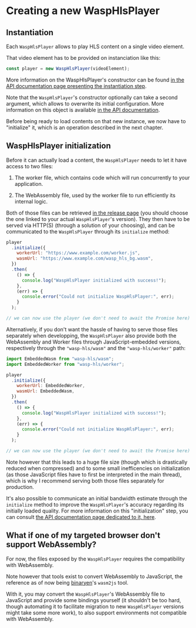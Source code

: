 # Creating a new WaspHlsPlayer

## Instantiation

Each `WaspHlsPlayer` allows to play HLS content on a single video element.

That video element has to be provided on instanciation like this:

```js
const player = new WaspHlsPlayer(videoElement);
```

More information on the WaspHlsPlayer's constructor can be found [in the
API documentation page presenting the instantiation step](../API/Instantiation.md).

Note that the `WaspHlsPlayer`'s constructor optionally can take a second
argument, which allows to overwrite its initial configuration.
More information on this object is available [in the API
documentation](../API/Configuration_Object.md).

Before being ready to load contents on that new instance, we now have to
"initialize" it, which is an operation described in the next chapter.

## WaspHlsPlayer initialization

Before it can actually load a content, the `WaspHlsPlayer` needs to let it have
access to two files:

1. The worker file, which contains code which will run concurrently to your
   application.

2. The WebAssembly file, used by the worker file to run efficiently its
   internal logic.

Both of those files can be retrieved [in the release page](https://github.com/peaBerberian/wasp-hls/releases)
(you should choose the one linked to your actual `WaspHlsPlayer`'s version).
They then have to be served via HTTP(S) (through a solution of your choosing),
and can be communicated to the `WaspHlsPlayer` through its `initialize` method:

```js
player
  .initialize({
    workerUrl: "https://www.example.com/worker.js",
    wasmUrl: "https://www.example.com/wasp_hls_bg.wasm",
  })
  .then(
    () => {
      console.log("WaspHlsPlayer initialized with success!");
    },
    (err) => {
      console.error("Could not initialize WaspHlsPlayer:", err);
    }
  );

// we can now use the player (we don't need to await the Promise here)
```

Alternatively, if you don't want the hassle of having to serve those files
separately when developping, the `WaspHlsPlayer` also provide both the
WebAssembly and Worker files through JavaScript-embedded versions, respectively
through the `"wasp-hls/wasm"` and the `"wasp-hls/worker"` path:

```js
import EmbeddedWasm from "wasp-hls/wasm";
import EmbeddedWorker from "wasp-hls/worker";

player
  .initialize({
    workerUrl: EmbeddedWorker,
    wasmUrl: EmbeddedWasm,
  })
  .then(
    () => {
      console.log("WaspHlsPlayer initialized with success!");
    },
    (err) => {
      console.error("Could not initialize WaspHlsPlayer:", err);
    }
  );

// we can now use the player (we don't need to await the Promise here)
```

Note however that this leads to a huge file size (though which is drastically
reduced when compressed) and to some small inefficencies on initialization (as
those JavaScript files have to first be interpreted in the main thread), which
is why I recommend serving both those files separately for production.

It's also possible to communicate an initial bandwidth estimate through the
`initialize` method to improve the `WaspHlsPlayer`'s accuracy regarding its
initially loaded quality.
For more information on this "initialization" step, you can consult [the API
documentation page dedicated to it, here](../API/Initialization.md).

## What if one of my targeted browser don't support WebAssembly?

For now, the files exposed by the `WaspHlsPlayer` requires the compatibility
with WebAssembly.

Note however that tools exist to convert WebAssembly to JavaScript, the
reference as of now being [binaryen](https://github.com/WebAssembly/binaryen)'s
`wasm2js` tool.

With it, you may convert the `WaspHlsPlayer`'s WebAssembly file to JavaScript
and provide some bindings yourself (it shouldn't be too hard, though automating
it to facilitate migration to new `WaspHlsPlayer` versions might take some more
work), to also support environments not compatible with WebAssembly.
